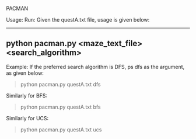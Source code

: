 PACMAN

Usage:
Run:
Given the questA.txt file, usage is given  below:

----------------------------------------------
python pacman.py <maze_text_file> <search_algorithm> 
----------------------------------------------

Example:
If the preferred search algorithm is DFS, ps dfs as the argument, as given below:
 >python pacman.py questA.txt dfs


Similarly for BFS:
>python pacman.py questA.txt bfs


Similarly for UCS:
>python pacman.py questA.txt ucs
